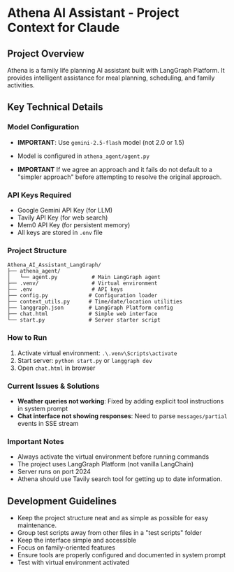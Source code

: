 # Athena AI Assistant - Project Context for Claude

## Project Overview
Athena is a family life planning AI assistant built with LangGraph Platform. It provides intelligent assistance for meal planning, scheduling, and family activities.

## Key Technical Details

### Model Configuration
- **IMPORTANT**: Use `gemini-2.5-flash` model (not 2.0 or 1.5)
- Model is configured in `athena_agent/agent.py`

- **IMPORTANT** If we agree an approach and it fails do not default to a "simpler approach" before attempting to resolve the original approach.

### API Keys Required
- Google Gemini API Key (for LLM)
- Tavily API Key (for web search)
- Mem0 API Key (for persistent memory)
- All keys are stored in `.env` file

### Project Structure
```
Athena_AI_Assistant_LangGraph/
├── athena_agent/
│   └── agent.py           # Main LangGraph agent
├── .venv/                 # Virtual environment
├── .env                   # API keys
├── config.py             # Configuration loader
├── context_utils.py      # Time/date/location utilities
├── langgraph.json        # LangGraph Platform config
├── chat.html             # Simple web interface
└── start.py              # Server starter script
```

### How to Run
1. Activate virtual environment: `.\.venv\Scripts\activate`
2. Start server: `python start.py` or `langgraph dev`
3. Open `chat.html` in browser

### Current Issues & Solutions
- **Weather queries not working**: Fixed by adding explicit tool instructions in system prompt
- **Chat interface not showing responses**: Need to parse `messages/partial` events in SSE stream

### Important Notes
- Always activate the virtual environment before running commands
- The project uses LangGraph Platform (not vanilla LangChain)
- Server runs on port 2024
- Athena should use Tavily search tool for getting up to date information.

## Development Guidelines
- Keep the project structure neat and as simple as possible for easy maintenance.
- Group test scripts away from other files in a "test scripts" folder
- Keep the interface simple and accessible
- Focus on family-oriented features
- Ensure tools are properly configured and documented in system prompt
- Test with virtual environment activated